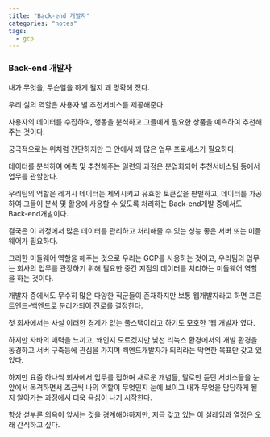 ```yaml
---
title: "Back-end 개발자"
categories: "notes"
tags:
  - gcp
---
```


### Back-end 개발자
내가 무엇을, 무슨일을 하게 될지 꽤 명확헤 졌다.

우리 실의 역할은 사용자 별 추천서비스를 제공해준다.

사용자의 데이터를 수집하여, 행동을 분석하고 그들에게 필요한 상품을 예측하여 추천해주는 것이다.

궁극적으로는 위처럼 간단하지만 그 안에서 꽤 많은 업무 프로세스가 필요하다.

데이터를 분석하여 예측 및 추천해주는 일련의 과정은 분업화되어 추천서비스팀 등에서 업무를 관할한다.

우리팀의 역할은 레거시 데이터는 제외시키고 유효한 토큰값을 판별하고, 데이터를 가공하여 그들이 분석 및 활용에 사용할 수 있도록 처리하는 Back-end개발 중에서도 Back-end개발이다.

결국은 이 과정에서 많은 데이터를 관리하고 처리해줄 수 있는 성능 좋은 서버 또는 미들웨어가 필요하다.

그러한 미들웨어 역할을 해주는 것으로 우리는 GCP를 사용하는 것이고, 우리팀의 업무는 회사의 업무를 관장하기 위해 필요한 중간 지점의 데이터를 처리하는 미들웨어 역할을 하는 것이다.

개발자 중에서도 무수히 많은 다양한 직군들이 존재하지만 
보통 웹개발자라고 하면 프론트엔드-백엔드로 분리가되어 진로를 결정한다.

첫 회사에서는 사실 이러한 경계가 없는 풀스택이라고 하기도 모호한 '웹 개발자'였다.

하지만 자바의 매력을 느끼고, 왜인지 모르겠지만 낯선 리눅스 환경에서의 개발 환경을 동경하고 서버 구축등에 관심을 가지며 백엔드개발자가 되리라는 막연한 목표만 갖고 있었다.

하지만 요즘 하나씩 회사에서 업무를 접하며 새로운 개념들, 말로만 듣던 서비스들을 눈 앞에서 목격하면서 조금씩 나의 역할이 무엇인지 눈에 보이고 내가 무엇을 담당하게 될지 알아가는 과정에서 더욱 욕심이 나기 시작한다.

항상 섣부른 의욕이 앞서는 것을 경계해야하지만, 지금 갖고 있는 이 설레임과 열정은 오래 간직하고 싶다.
